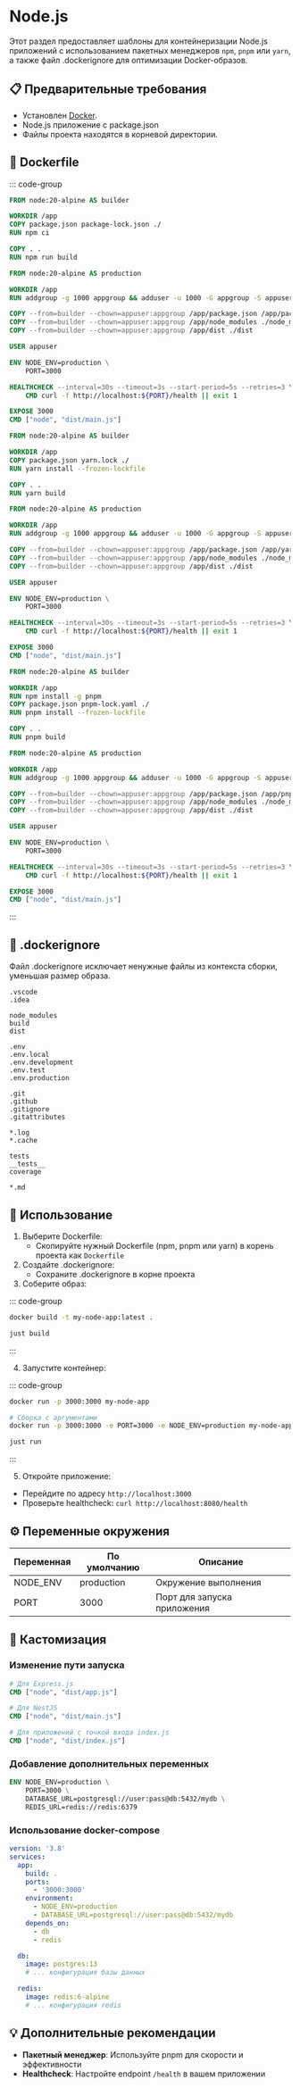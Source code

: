 # Node.js

Этот раздел предоставляет шаблоны для контейнеризации Node.js приложений с использованием пакетных менеджеров `npm`, `pnpm` или `yarn`, а также файл .dockerignore для оптимизации Docker-образов.

## 📋 Предварительные требования

- Установлен [Docker](https://www.docker.com/get-started).
- Node.js приложение с package.json
- Файлы проекта находятся в корневой директории.

## 🐳 Dockerfile

::: code-group

```Dockerfile [npm]
FROM node:20-alpine AS builder

WORKDIR /app
COPY package.json package-lock.json ./
RUN npm ci

COPY . .
RUN npm run build

FROM node:20-alpine AS production

WORKDIR /app
RUN addgroup -g 1000 appgroup && adduser -u 1000 -G appgroup -S appuser

COPY --from=builder --chown=appuser:appgroup /app/package.json /app/package-lock.json ./
COPY --from=builder --chown=appuser:appgroup /app/node_modules ./node_modules
COPY --from=builder --chown=appuser:appgroup /app/dist ./dist

USER appuser

ENV NODE_ENV=production \
    PORT=3000

HEALTHCHECK --interval=30s --timeout=3s --start-period=5s --retries=3 \
    CMD curl -f http://localhost:${PORT}/health || exit 1

EXPOSE 3000
CMD ["node", "dist/main.js"]
```

```Dockerfile [yarn]
FROM node:20-alpine AS builder

WORKDIR /app
COPY package.json yarn.lock ./
RUN yarn install --frozen-lockfile

COPY . .
RUN yarn build

FROM node:20-alpine AS production

WORKDIR /app
RUN addgroup -g 1000 appgroup && adduser -u 1000 -G appgroup -S appuser

COPY --from=builder --chown=appuser:appgroup /app/package.json /app/yarn.lock ./
COPY --from=builder --chown=appuser:appgroup /app/node_modules ./node_modules
COPY --from=builder --chown=appuser:appgroup /app/dist ./dist

USER appuser

ENV NODE_ENV=production \
    PORT=3000

HEALTHCHECK --interval=30s --timeout=3s --start-period=5s --retries=3 \
    CMD curl -f http://localhost:${PORT}/health || exit 1

EXPOSE 3000
CMD ["node", "dist/main.js"]
```

```Dockerfile [pnpm]
FROM node:20-alpine AS builder

WORKDIR /app
RUN npm install -g pnpm
COPY package.json pnpm-lock.yaml ./
RUN pnpm install --frozen-lockfile

COPY . .
RUN pnpm build

FROM node:20-alpine AS production

WORKDIR /app
RUN addgroup -g 1000 appgroup && adduser -u 1000 -G appgroup -S appuser

COPY --from=builder --chown=appuser:appgroup /app/package.json /app/pnpm-lock.yaml ./
COPY --from=builder --chown=appuser:appgroup /app/node_modules ./node_modules
COPY --from=builder --chown=appuser:appgroup /app/dist ./dist

USER appuser

ENV NODE_ENV=production \
    PORT=3000

HEALTHCHECK --interval=30s --timeout=3s --start-period=5s --retries=3 \
    CMD curl -f http://localhost:${PORT}/health || exit 1

EXPOSE 3000
CMD ["node", "dist/main.js"]
```

:::

## 🚫 .dockerignore

Файл .dockerignore исключает ненужные файлы из контекста сборки, уменьшая размер образа.

```dockerignore
.vscode
.idea

node_modules
build
dist

.env
.env.local
.env.development
.env.test
.env.production

.git
.github
.gitignore
.gitattributes

*.log
*.cache

tests
__tests__
coverage

*.md
```

## 🚀 Использование

1. Выберите Dockerfile:
   - Скопируйте нужный Dockerfile (npm, pnpm или yarn) в корень проекта как `Dockerfile`
2. Создайте .dockerignore:
   - Сохраните .dockerignore в корне проекта
3. Соберите образ:

::: code-group

```bash [bash]
docker build -t my-node-app:latest .
```

```bash [just]
just build
```

:::

4. Запустите контейнер:

::: code-group

```bash [bash]
docker run -p 3000:3000 my-node-app

# Сборка с аргументами
docker run -p 3000:3000 -e PORT=3000 -e NODE_ENV=production my-node-app
```

```bash [just]
just run
```

:::

5. Откройте приложение:

- Перейдите по адресу `http://localhost:3000`
- Проверьте healthcheck: `curl http://localhost:8080/health`

## ⚙️ Переменные окружения

| Переменная | По умолчанию | Описание                    |
| ---------- | ------------ | --------------------------- |
| NODE_ENV   | production   | Окружение выполнения        |
| PORT       | 3000         | Порт для запуска приложения |

## 🔧 Кастомизация

### Изменение пути запуска

```Dockerfile
# Для Express.js
CMD ["node", "dist/app.js"]

# Для NestJS
CMD ["node", "dist/main.js"]

# Для приложений с точкой входа index.js
CMD ["node", "dist/index.js"]
```

### Добавление дополнительных переменных

```Dockerfile
ENV NODE_ENV=production \
    PORT=3000 \
    DATABASE_URL=postgresql://user:pass@db:5432/mydb \
    REDIS_URL=redis://redis:6379
```

### Использование docker-compose

```yaml
version: '3.8'
services:
  app:
    build: .
    ports:
      - '3000:3000'
    environment:
      - NODE_ENV=production
      - DATABASE_URL=postgresql://user:pass@db:5432/mydb
    depends_on:
      - db
      - redis

  db:
    image: postgres:13
    # ... конфигурация базы данных

  redis:
    image: redis:6-alpine
    # ... конфигурация redis
```

## 💡 Дополнительные рекомендации

- **Пакетный менеджер**: Используйте pnpm для скорости и эффективности
- **Healthcheck**: Настройте endpoint `/health` в вашем приложении
